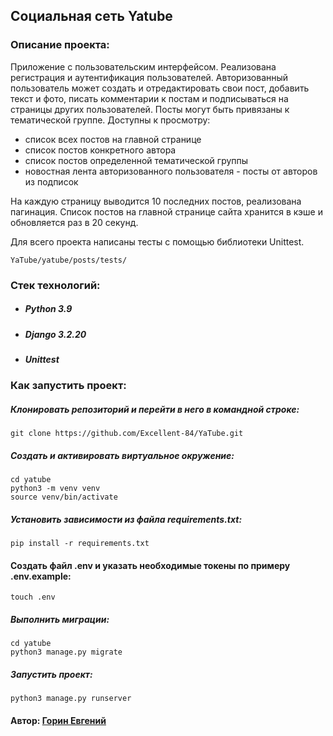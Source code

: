## Социальная сеть Yatube

### Описание проекта:

Приложение с пользовательским интерфейсом. Реализована регистрация и аутентификация пользователей. Авторизованный пользователь может создать и отредактировать свои пост, добавить текст и фото, писать комментарии к постам и подписываться на страницы других пользователей. Посты могут быть привязаны к тематической группе. Доступны к просмотру:

 * список всех постов на главной странице
 * список постов конкретного автора
 * список постов определенной тематической группы
 * новостная лента авторизованного пользователя - посты от авторов из подписок

На каждую страницу выводится 10 последних постов, реализована пагинация. Список постов на главной странице сайта хранится в кэше и обновляется раз в 20 секунд.

Для всего проекта написаны тесты с помощью библиотеки Unittest.

``` 
YaTube/yatube/posts/tests/
```

### Стек технологий:

 * ##### Python 3.9
 * ##### Django 3.2.20
 * ##### Unittest

### Как запустить проект:

##### Клонировать репозиторий и перейти в него в командной строке:

``` 
git clone https://github.com/Excellent-84/YaTube.git
```

##### Cоздать и активировать виртуальное окружение:

``` 
cd yatube
python3 -m venv venv
source venv/bin/activate
```

##### Установить зависимости из файла requirements.txt:

``` 
pip install -r requirements.txt
```

#### Создать файл .env и указать необходимые токены по примеру .env.example:
``` 
touch .env
```

##### Выполнить миграции:

```
cd yatube
python3 manage.py migrate
```

##### Запустить проект:

``` 
python3 manage.py runserver
```

#### Автор: [Горин Евгений](https://github.com/Excellent-84)
